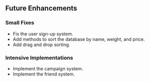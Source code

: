 ## Future Enhancements ##

### Small Fixes ###
- Fix the user sign-up system.
- Add methods to sort the database by name, weight, and price.
- Add drag and drop sorting.

### Intensive Implementations ###
- Implement the campaign system.
- Implement the friend system.
